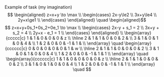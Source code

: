 Example of task (my imagination)
$$
\begin{aligned}
z=x+y \to \max \\
\begin{cases}
2x-y\le2 \\
3x+y\le4 \\
2y+x\ge1 \\
\end{cases}
\end{aligned}
\quad
\begin{aligned}$$
$$
z=x+y+0s_1+0s_2+0e_1 \to \max \\
\begin{cases}
2x-y + s_1 = 2 \\
3x+y + s_2 = 4 \\
2y+x - e_1 = 1 \\
\end{cases}
\end{aligned}
\\
\begin{array}{ccccc|c}
1 & 1 & 0 & 0 & 0 & z \\
\hline
2 & 1 & 1 & 0 & 0 & 2 & \\
3 & 1 & 0 & 1 & 0 & 4 & \\
1 & 2 & 0 & 0 & -1 & 1 & \\
\end{array} \quad
\begin{array}{cccccc|c}
0 & 0 & 0 & 0 & 0 & 1 & w \\
\hline
2 & 1 & 1 & 0 & 0 & 0 & 2  \\
3 & 1 & 0 & 1 & 0 & 0 & 4  \\
1 & 2 & 0 & 0 & -1 & 1 & 1  \\
\end{array} \quad
\begin{array}{cccccc|c}
1 & 1 & 0 & 0 & 0 & 0 & z \\
\hline
2 & 1 & 1 & 0 & 0 & 0 & 2  \\
3 & 1 & 0 & 1 & 0 & 0 & 4  \\
1 & 2 & 0 & 0 & -1 & 1 & 1  \\
\end{array} \quad
$$